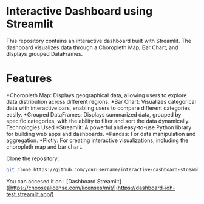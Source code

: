 # Interactive Dashboard using Streamlit
This repository contains an interactive dashboard built with Streamlit. The dashboard visualizes data through a Choropleth Map, Bar Chart, and displays grouped DataFrames.

# Features
*Choropleth Map: Displays geographical data, allowing users to explore data distribution across different regions.
*Bar Chart: Visualizes categorical data with interactive bars, enabling users to compare different categories easily.
*Grouped DataFrames: Displays summarized data, grouped by specific categories, with the ability to filter and sort the data dynamically.
Technologies Used
*Streamlit: A powerful and easy-to-use Python library for building web apps and dashboards.
*Pandas: For data manipulation and aggregation.
*Plotly: For creating interactive visualizations, including the choropleth map and bar chart.

Clone the repository:
```bash
git clone https://github.com/yourusername/interactive-dashboard-streamlit.git
```

You can accesed it on :
[Dashboard Streamlit]([https://choosealicense.com/licenses/mit/](https://dashboard-ioh-test.streamlit.app/)
